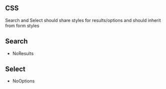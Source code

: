 ## CSS

Search and Select should share styles for results/options and should inherit
from form styles

## Search

* NoResults

## Select

* NoOptions
